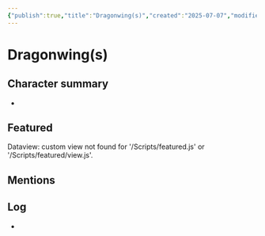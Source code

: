 ```yaml
---
{"publish":true,"title":"Dragonwing(s)","created":"2025-07-07","modified":"2025-07-16T20:41:12.157+02:00","cssclasses":""}
---
```


# Dragonwing(s)

## Character summary
* 

## Featured
Dataview: custom view not found for '/Scripts/featured.js' or '/Scripts/featured/view.js'.
## Mentions


## Log
* 